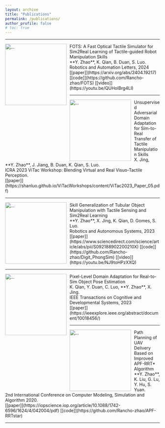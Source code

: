 ```yaml
---
layout: archive
title: "Publications"
permalink: /publications/
author_profile: false
# toc: true
---
```



<!-- {% include toc %} -->

---

<img align="left" width="200" style="margin-right: 10px" src="{{ site.url }}/images/fots.gif" alt="...">
FOTS: A Fast Optical Tactile Simulator for Sim2Real Learning of Tactile-guided Robot Manipulation Skills <br />
**Y. Zhao**, K. Qian, B. Duan, S. Luo. <br />
Robotics and Automation Letters, 2024 <br />
[[paper]](https://arxiv.org/abs/2404.19217) [[code]](https://github.com/Rancho-zhao/FOTS) [[video]](https://youtu.be/QUHolBrg4LI)

<br />

---

<img align="left" width="200" style="margin-right: 10px" src="{{ site.url }}/images/vitac2023.png" alt="...">
Unsupervised Adversarial Domain Adaptation for Sim-to-Real Transfer of Tactile Manipulation Skills <br />
X. Jing, **Y. Zhao**, J. Jiang, B. Duan, K. Qian, S. Luo. <br />
ICRA 2023 ViTac Workshop: Blending Virtual and Real Visuo-Tactile Perception. <br />
[[paper]](https://shanluo.github.io/ViTacWorkshops/content/ViTac2023_Paper_05.pdf)

<br />

---

<img align="left" width="200" style="margin-right: 10px" src="{{ site.url }}/images/paper_3.gif" alt="...">
Skill Generalization of Tubular Object Manipulation with Tactile Sensing and Sim2Real Learning <br />
**Y. Zhao**, X. Jing, K. Qian, D. Gomes, S. Luo. <br />
Robotics and Autonomous Systems, 2023 <br />
[[paper]](https://www.sciencedirect.com/science/article/abs/pii/S092188902200210X) [[code]](https://github.com/Rancho-zhao/Digit_PhongSim) [[video]](https://youtu.be/NJ9toHPzXXQ)

<br />

---

<img align="left" width="200" style="margin-right: 10px" src="{{ site.url }}/images/TCDS.png" alt="...">
Pixel-Level Domain Adaptation for Real-to-Sim Object Pose Estimation <br />
K. Qian, Y. Duan, C. Luo, **Y. Zhao**, X. Jing. <br />
IEEE Transactions on Cognitive and Developmental Systems, 2023 <br />
[[paper]](https://ieeexplore.ieee.org/abstract/document/10018456/)

<br />

---

<img align="left" width="200" style="margin-right: 10px" src="{{ site.url }}/images/apf_rrt.png" alt="...">
Path Planning of UAV Delivery Based on Improved APF-RRT* Algorithm <br />
**Y. Zhao**, K. Liu, G. Lu, Y. Hu, S. Yuan. <br />
2nd International Conference on Computer Modeling, Simulation and Algorithm 2020. <br />
[[paper]](https://iopscience.iop.org/article/10.1088/1742-6596/1624/4/042004/pdf) [[code]](https://github.com/Rancho-zhao/APF-RRTstar)

<br />

---
